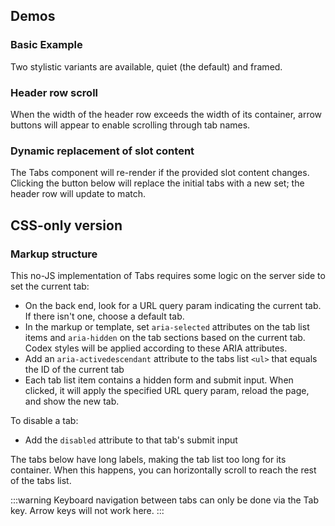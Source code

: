 <script setup>
import { ref, onMounted } from 'vue';
import BasicTabs from '@/../component-demos/tabs/examples/BasicTabs.vue';
import ManyTabs from '@/../component-demos/tabs/examples/ManyTabs.vue';
import DynamicallyGeneratedTabs from '@/../component-demos/tabs/examples/DynamicallyGeneratedTabs.vue';

const controlsConfig = [
	{
		name: 'framed',
		type: 'boolean'
	}
];

const url = ref( null );
const currentCssTabId = ref( '' );

onMounted( () => {
	url.value = new URL( window.location.href );
	url.value.hash = 'css-only-version';
	const searchParams = new URLSearchParams( window.location.search );
	currentCssTabId.value = searchParams.get( 'tab' ) || 'form-tabs-1';
} );
</script>

## Demos
### Basic Example

Two stylistic variants are available, quiet (the default) and framed.

<cdx-demo-wrapper :controls-config="controlsConfig">
<template v-slot:demo="{ propValues }">
<basic-tabs v-bind="propValues" />
</template>

<template v-slot:code>

<<< @/../component-demos/tabs/examples/BasicTabs.vue

</template>
</cdx-demo-wrapper>

### Header row scroll

When the width of the header row exceeds the width of its container, arrow buttons will appear to
enable scrolling through tab names.

<cdx-demo-wrapper :controls-config="controlsConfig">
<template v-slot:demo="{ propValues }">
<many-tabs v-bind="propValues" />
</template>

<template v-slot:code>

<<< @/../component-demos/tabs/examples/ManyTabs.vue

</template>
</cdx-demo-wrapper>

### Dynamic replacement of slot content

The Tabs component will re-render if the provided slot content changes.
Clicking the button below will replace the initial tabs with a new set;
the header row will update to match.

<cdx-demo-wrapper>
<template v-slot:demo="{ propValues }">
<dynamically-generated-tabs v-bind="propValues" />
</template>

<template v-slot:code>

<<< @/../component-demos/tabs/examples/DynamicallyGeneratedTabs.vue

</template>
</cdx-demo-wrapper>

## CSS-only version

### Markup structure

This no-JS implementation of Tabs requires some logic on the server side to set the current tab:
- On the back end, look for a URL query param indicating the current tab. If there isn't one, choose
  a default tab.
- In the markup or template, set `aria-selected` attributes on the tab list items and `aria-hidden`
  on the tab sections based on the current tab. Codex styles will be applied according to these
  ARIA attributes.
- Add an `aria-activedescendant` attribute to the tabs list `<ul>` that equals the ID of the
  current tab
- Each tab list item contains a hidden form and submit input. When clicked, it will apply the
  specified URL query param, reload the page, and show the new tab.

To disable a tab:
- Add the `disabled` attribute to that tab's submit input

The tabs below have long labels, making the tab list too long for its container. When this happens,
you can horizontally scroll to reach the rest of the tabs list.

:::warning
Keyboard navigation between tabs can only be done via the Tab key. Arrow keys will not work here.
:::

<cdx-demo-wrapper>
<template v-slot:demo>
	<!-- Wrapper div. -->
	<div class="cdx-tabs">
		<!-- Header with tab list. -->
		<div class="cdx-tabs__header">
			<!-- List of tabs. -->
			<ul class="cdx-tabs__list" role="tablist" :aria-activedescendant="currentCssTabId">
				<!-- Tab list item. -->
				<li id="form-tabs-1-label" class="cdx-tabs__list__item" role="presentation">
					<!-- Form with a hidden input. When the tab is clicked, the input will submit
					the form and add the tab name as a URL query param. -->
					<form method="get" :action="url">
						<!-- Submit input, which will be visually hidden via CSS. -->
						<input id="form-tabs-1-input" class="cdx-tabs__submit" type="submit" name="tab" value="form-tabs-1">
						<!-- Label with tab name. -->
						<label for="form-tabs-1-input" role="tab" :aria-selected="currentCssTabId === 'form-tabs-1'">
							Tab number one
						</label>
					</form>
				</li>
				<li id="form-tabs-2-label" class="cdx-tabs__list__item" role="presentation">
					<form method="get" :action="url">
						<input id="form-tabs-2-input" class="cdx-tabs__submit" type="submit" name="tab" value="form-tabs-2">
						<label for="form-tabs-2-input" role="tab" :aria-selected="currentCssTabId === 'form-tabs-2'">
							Tab number two with a longer label
						</label>
					</form>
				</li>
				<!-- Disabled tab's list item has the `cdx-tabs__list__item--disabled` class. -->
				<li id="form-tabs-3-label" class="cdx-tabs__list__item" role="presentation">
					<form method="get" :action="url">
						<!-- `disabled` attribute means this tab cannot be selected. -->
						<input id="form-tabs-3-input" class="cdx-tabs__submit" type="submit" name="tab" value="form-tabs-3" disabled>
						<label for="form-tabs-3-input" role="tab" :aria-selected="currentCssTabId === 'form-tabs-3'" :aria-disabled="true">
							Tab number three
						</label>
					</form>
				</li>
				<li id="form-tabs-4-label" class="cdx-tabs__list__item" role="tab">
					<form method="get" :action="url">
						<input id="form-tabs-4-input" class="cdx-tabs__submit" type="submit" name="tab" value="form-tabs-4">
						<label for="form-tabs-4-input" role="tab" :aria-selected="currentCssTabId === 'form-tabs-4'">
							Tab number four
						</label>
					</form>
				</li>
			</ul>
		</div>
		<!-- Tabs. -->
		<div class="cdx-tabs__content">
			<!-- <section> element for each tab, with any content inside. -->
			<section id="form-tabs-1" :aria-hidden="currentCssTabId !== 'form-tabs-1'" aria-labelledby="form-tabs-1-label" class="cdx-tab" role="tabpanel" tabindex="-1">
				Tab 1 content
			</section>
			<section id="form-tabs-2" :aria-hidden="currentCssTabId !== 'form-tabs-2'" aria-labelledby="form-tabs-2-label" class="cdx-tab" role="tabpanel" tabindex="-1">
				Tab 2 content
			</section>
			<section id="form-tabs-3" :aria-hidden="currentCssTabId !== 'form-tabs-3'" aria-labelledby="form-tabs-3-label" class="cdx-tab" role="tabpanel" tabindex="-1">
				Tab 3 content
			</section>
			<section id="form-tabs-4" :aria-hidden="currentCssTabId !== 'form-tabs-4'" aria-labelledby="form-tabs-4-label" class="cdx-tab" role="tabpanel" tabindex="-1">
				Tab 4 content
			</section>
		</div>
	</div>
</template>
<template v-slot:code>

```html
<!-- Wrapper div. -->
<div class="cdx-tabs">
	<!-- Header with tab list. -->
	<div class="cdx-tabs__header">
		<!-- List of tabs. -->
		<ul class="cdx-tabs__list" role="tablist" :aria-activedescendant="currentCssTabId">
			<!-- Tab list item. -->
			<li id="form-tabs-1-label" class="cdx-tabs__list__item" role="presentation">
				<!-- Form with a hidden input. When the tab is clicked, the input will submit
				the form and add the tab name as a URL query param. -->
				<form method="get" :action="url">
					<!-- Submit input, which will be visually hidden via CSS. -->
					<input id="form-tabs-1-input" class="cdx-tabs__submit" type="submit" name="tab" value="form-tabs-1">
					<!-- Label with tab name. -->
					<label for="form-tabs-1-input" role="tab" :aria-selected="currentCssTabId === 'form-tabs-1'">
						Tab number one
					</label>
				</form>
			</li>
			<li id="form-tabs-2-label" class="cdx-tabs__list__item" role="presentation">
				<form method="get" :action="url">
					<input id="form-tabs-2-input" class="cdx-tabs__submit" type="submit" name="tab" value="form-tabs-2">
					<label for="form-tabs-2-input" role="tab" :aria-selected="currentCssTabId === 'form-tabs-2'">
						Tab number two with a longer label
					</label>
				</form>
			</li>
			<!-- Disabled tab's list item has the `cdx-tabs__list__item--disabled` class. -->
			<li id="form-tabs-3-label" class="cdx-tabs__list__item cdx-tabs__list__item--disabled" role="presentation">
				<form method="get" :action="url">
					<!-- `disabled` attribute means this tab cannot be selected. -->
					<input id="form-tabs-3-input" class="cdx-tabs__submit" type="submit" name="tab" value="form-tabs-3" disabled>
					<label for="form-tabs-3-input" role="tab" :aria-selected="currentCssTabId === 'form-tabs-3'">
						Tab number three
					</label>
				</form>
			</li>
			<li id="form-tabs-4-label" class="cdx-tabs__list__item" role="tab">
				<form method="get" :action="url">
					<input id="form-tabs-4-input" class="cdx-tabs__submit" type="submit" name="tab" value="form-tabs-4">
					<label for="form-tabs-4-input" role="tab" :aria-selected="currentCssTabId === 'form-tabs-4'">
						Tab number four
					</label>
				</form>
			</li>
		</ul>
	</div>
	<!-- Tabs. -->
	<div class="cdx-tabs__content">
		<!-- <section> element for each tab, with any content inside. -->
		<section id="form-tabs-1" :aria-hidden="currentCssTabId !== 'form-tabs-1'" aria-labelledby="form-tabs-1-label" class="cdx-tab" role="tabpanel" tabindex="-1">
			Tab 1 content
		</section>
		<section id="form-tabs-2" :aria-hidden="currentCssTabId !== 'form-tabs-2'" aria-labelledby="form-tabs-2-label" class="cdx-tab" role="tabpanel" tabindex="-1">
			Tab 2 content
		</section>
		<section id="form-tabs-3" :aria-hidden="currentCssTabId !== 'form-tabs-3'" aria-labelledby="form-tabs-3-label" class="cdx-tab" role="tabpanel" tabindex="-1">
			Tab 3 content
		</section>
		<section id="form-tabs-4" :aria-hidden="currentCssTabId !== 'form-tabs-4'" aria-labelledby="form-tabs-4-label" class="cdx-tab" role="tabpanel" tabindex="-1">
			Tab 4 content
		</section>
	</div>
</div>
```

```js
// Note: we're doing this in our client-side JS, but it should be done on the
// back-end.
import { onMounted } from 'vue';
const url = ref( '' );
const currentCssTabId = ref( '' );
onMounted( () => {
	// Grab the page URL so it can be used in the CSS-only Tabs markup.
	url.value = window.location.href;
	// Look for a URL query param called 'tab'. If it doesn't exist, default to
	// the first tab. The currentCssTabId will be used in the CSS-only Tabs
	// markup to highlight the active tab and display the proper tab content.
	const searchParams = new URLSearchParams( window.location.search );
	currentCssTabId.value = searchParams.get( 'tab' ) || 'form-tabs-1';
} );
```

</template>
</cdx-demo-wrapper>

<style lang="less" scoped>
@import ( reference ) '@wikimedia/codex-design-tokens/theme-wikimedia-ui.less';

// Override VitePress styles.
// TODO: remove this once T296106 is complete.
.cdx-demo-wrapper {
	:deep( li + li ) {
		margin-top: 0;
	}

	:deep( h2 ) {
		margin: 0 0 @spacing-150;
		border-top: 0;
		border-bottom: 1px solid #c8ccd1;
		padding-bottom: @spacing-25;
	}

	:deep( h3 ) {
		margin-top: 0;
	}
}
</style>
